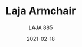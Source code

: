---
designer: "Alessandro Busana"
description: "Stylistic%20simplicity%20defines%20the%20Laja%20collection.%20Armchair%20with%20steel%20structure%20and%20seat%20formed%20by%20crossed%20elastic%20belts%2C%20immersed%20in%20polyurethane%20foam%2C%20with%20a%20slightly%20elastic%20and%20welcoming%20back.%20The%20coverings%20can%20be%20in%20leather%20or%20fabric%20and%20the%20wide%20range%20of%20colors%20allows%20monochromatic%20coatings%20or%20two-color%20combinations.%20The%20legs%20can%20be%20painted%20in%20colors%20coordinated%20with%20the%20coverings%20or%20in%20polished%20aluminum."
image_primary: "img/Laja_885_01_zoom.jpg"
image_secondary: "img/Laja_885_02_zoom.jpg"
manufacturer: "Pedrali"
href: "https://www.pedrali.it/en/products/catalog/Chair-LAJA-885/"
subtitle: "LAJA 885"
tags: 
  - "Pedrali"
  - "Chairs"
title: "Laja Armchair"
category: "Chairs"
slug: "/manufacturers/pedrali/chairs/alessandro-busana-laja-armchair"
date: "2021-02-18"
---